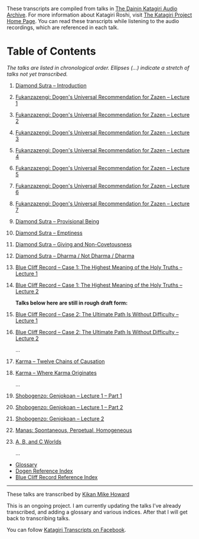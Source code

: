 These transcripts are compiled from talks in [The Dainin Katagiri Audio Archive](http://www.mnzencenter.org/katagiri_talks.php). For more information about Katagiri Roshi, visit [The Katagiri Project Home Page](http://www.mnzencenter.org/katagiri/). You can read these transcripts while listening to the audio recordings, which are referenced in each talk. 

# Table of Contents

*The talks are listed in chronological order. Ellipses (...) indicate a stretch of talks not yet transcribed.*

1. [Diamond Sutra – Introduction](1979-05-09-Diamond-Sutra-Introduction#0)
1. [Fukanzazengi: Dogen's Universal Recommendation for Zazen – Lecture 1](1979-06-09-Fukanzazengi-Lecture1#0)
1. [Fukanzazengi: Dogen's Universal Recommendation for Zazen – Lecture 2](1979-06-10-Fukanzazengi-Lecture2#0)
1. [Fukanzazengi: Dogen's Universal Recommendation for Zazen – Lecture 3](1979-06-11-Fukanzazengi-Lecture3#0)
1. [Fukanzazengi: Dogen's Universal Recommendation for Zazen – Lecture 4](1979-06-12-Fukanzazengi-Lecture4#0)
1. [Fukanzazengi: Dogen's Universal Recommendation for Zazen – Lecture 5](1979-06-13-Fukanzazengi-Lecture5#0)
1. [Fukanzazengi: Dogen's Universal Recommendation for Zazen – Lecture 6](1979-06-14-Fukanzazengi-Lecture6#0)
1. [Fukanzazengi: Dogen's Universal Recommendation for Zazen – Lecture 7](1979-06-15-Fukanzazengi-Lecture7#0)
1. [Diamond Sutra – Provisional Being](1979-07-25-Diamond-Sutra-Provisional-Being#0)
1. [Diamond Sutra – Emptiness](1979-08-01-Diamond-Sutra-Emptiness#0)
1. [Diamond Sutra – Giving and Non-Covetousness](1979-08-08-Diamond-Sutra-Giving-and-Non-Covetousness#0)
1. [Diamond Sutra – Dharma / Not Dharma / Dharma](1979-08-15-Diamond-Sutra-Dharma-Not-Dharma-Dharma#0)
1. [Blue Cliff Record – Case 1: The Highest Meaning of the Holy Truths – Lecture 1](1979-11-17-BlueCliffRecordCase1Lecture1#0)
1. [Blue Cliff Record – Case 1: The Highest Meaning of the Holy Truths – Lecture 2](1979-11-18-BlueCliffRecordCase1Lecture2#0)
	
	**Talks below here are still in rough draft form:**
	
1. [Blue Cliff Record – Case 2: The Ultimate Path Is Without Difficulty – Lecture 1](1980-01-19-BlueCliffRecordCase2Lecture1#0)
1. [Blue Cliff Record – Case 2: The Ultimate Path Is Without Difficulty – Lecture 2](1980-01-20-BlueCliffRecordCase2Lecture2#0)
	
	...
	
1. [Karma – Twelve Chains of Causation](1980-07-01-Karma-TwelveChainsOfCausation#0)
1. [Karma – Where Karma Originates](1980-07-02-Karma-WhereKarmaOriginates#0)
	
	...
	
1. [Shobogenzo: Genjokoan – Lecture 1 – Part 1](1987-06-06-Shobogenzo-Genjokoan-Lecture1-Part1#0)
1. [Shobogenzo: Genjokoan – Lecture 1 – Part 2](1987-06-06-Shobogenzo-Genjokoan-Lecture1-Part2#0)
1. [Shobogenzo: Genjokoan – Lecture 2](1987-06-07-Shobogenzo-Genjokoan-Lecture2#0)
1. [Manas: Spontaneous, Perpetual, Homogeneous](1987-06-20-Manas#0)
1. [A, B, and C Worlds](1987-06-27-A-B-and-C-Worlds#0)
	
	... 

- [Glossary](glossary#0)
- [Dogen Reference Index](dogen#0)
- [Blue Cliff Record Reference Index](BCR#0)

-------

These talks are transcribed by [Kikan Mike Howard](mailto:michaelhoward@mac.com)

This is an ongoing project. I am currently updating the talks I’ve already transcribed, and adding a glossary and various indices. After that I will get back to transcribing talks.

You can follow [Katagiri Transcripts on Facebook](https://www.facebook.com/KatagiriTranscripts).
